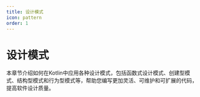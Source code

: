 ```yaml
---
title: 设计模式
icon: pattern
order: 1
---
```


# 设计模式

本章节介绍如何在Kotlin中应用各种设计模式，包括函数式设计模式、创建型模式、结构型模式和行为型模式等，帮助您编写更加灵活、可维护和可扩展的代码，提高软件设计质量。
